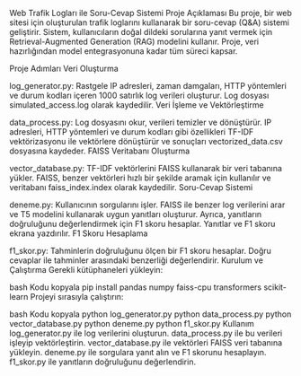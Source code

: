 Web Trafik Logları ile Soru-Cevap Sistemi
Proje Açıklaması
Bu proje, bir web sitesi için oluşturulan trafik loglarını kullanarak bir soru-cevap (Q&A) sistemi geliştirir. Sistem, kullanıcıların doğal dildeki sorularına yanıt vermek için Retrieval-Augmented Generation (RAG) modelini kullanır. Proje, veri hazırlığından model entegrasyonuna kadar tüm süreci kapsar.

Proje Adımları
Veri Oluşturma

log_generator.py: Rastgele IP adresleri, zaman damgaları, HTTP yöntemleri ve durum kodları içeren 1000 satırlık log verileri oluşturur. Log dosyası simulated_access.log olarak kaydedilir.
Veri İşleme ve Vektörleştirme

data_process.py: Log dosyasını okur, verileri temizler ve dönüştürür. IP adresleri, HTTP yöntemleri ve durum kodları gibi özellikleri TF-IDF vektörizasyonu ile vektörlere dönüştürür ve sonuçları vectorized_data.csv dosyasına kaydeder.
FAISS Veritabanı Oluşturma

vector_database.py: TF-IDF vektörlerini FAISS kullanarak bir veri tabanına yükler. FAISS, benzer vektörleri hızlı bir şekilde aramak için kullanılır ve veritabanı faiss_index.index olarak kaydedilir.
Soru-Cevap Sistemi

deneme.py: Kullanıcının sorgularını işler. FAISS ile benzer log verilerini arar ve T5 modelini kullanarak uygun yanıtları oluşturur. Ayrıca, yanıtların doğruluğunu değerlendirmek için F1 skoru hesaplar. Yanıtlar ve F1 skoru ekrana yazdırılır.
F1 Skoru Hesaplama

f1_skor.py: Tahminlerin doğruluğunu ölçen bir F1 skoru hesaplar. Doğru cevaplar ile tahminler arasındaki benzerliği değerlendirir.
Kurulum ve Çalıştırma
Gerekli kütüphaneleri yükleyin:

bash
Kodu kopyala
pip install pandas numpy faiss-cpu transformers scikit-learn
Projeyi sırasıyla çalıştırın:

bash
Kodu kopyala
python log_generator.py
python data_process.py
python vector_database.py
python deneme.py
python f1_skor.py
Kullanım
log_generator.py ile log verilerini oluşturun.
data_process.py ile bu verileri işleyip vektörleştirin.
vector_database.py ile vektörleri FAISS veri tabanına yükleyin.
deneme.py ile sorgulara yanıt alın ve F1 skorunu hesaplayın.
f1_skor.py ile yanıtların doğruluğunu değerlendirin.
